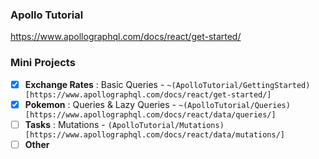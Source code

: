 ### Apollo Tutorial
https://www.apollographql.com/docs/react/get-started/

### Mini Projects
- [x] **Exchange Rates** : Basic Queries - `~(ApolloTutorial/GettingStarted)[https://www.apollographql.com/docs/react/get-started/]`
- [x] **Pokemon** : Queries & Lazy Queries - `~(ApolloTutorial/Queries)[https://www.apollographql.com/docs/react/data/queries/]`
- [ ] **Tasks** : Mutations - `(ApolloTutorial/Mutations)[https://www.apollographql.com/docs/react/data/mutations/]`
- [ ] **Other**
